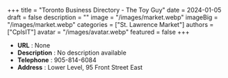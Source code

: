 +++
title = "Toronto Business Directory - The Toy Guy"
date = 2024-01-05
draft = false
description = ""
image = "/images/market.webp"
imageBig = "/images/market.webp"
categories = ["St. Lawrence Market"]
authors = ["CplsIT"]
avatar = "/images/avatar.webp"
featured = false
+++


* **URL** :  None
* **Description** : No description available
* **Telephone** : 905-814-6084
* **Address** : Lower Level, 95 Front Street East